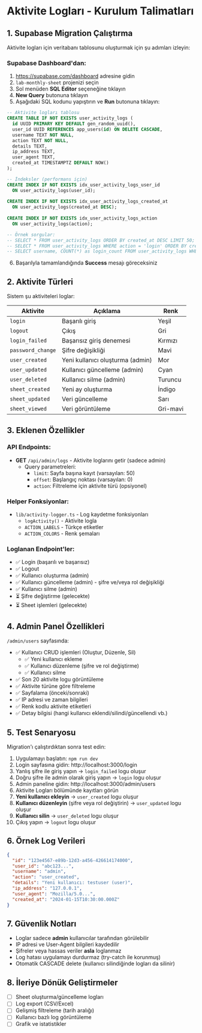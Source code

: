 # Aktivite Logları - Kurulum Talimatları

## 1. Supabase Migration Çalıştırma

Aktivite logları için veritabanı tablosunu oluşturmak için şu adımları izleyin:

### Supabase Dashboard'dan:

1. https://supabase.com/dashboard adresine gidin
2. `lab-monthly-sheet` projenizi seçin
3. Sol menüden **SQL Editor** seçeneğine tıklayın
4. **New Query** butonuna tıklayın
5. Aşağıdaki SQL kodunu yapıştırın ve **Run** butonuna tıklayın:

```sql
-- Aktivite logları tablosu
CREATE TABLE IF NOT EXISTS user_activity_logs (
  id UUID PRIMARY KEY DEFAULT gen_random_uuid(),
  user_id UUID REFERENCES app_users(id) ON DELETE CASCADE,
  username TEXT NOT NULL,
  action TEXT NOT NULL,
  details TEXT,
  ip_address TEXT,
  user_agent TEXT,
  created_at TIMESTAMPTZ DEFAULT NOW()
);

-- İndeksler (performans için)
CREATE INDEX IF NOT EXISTS idx_user_activity_logs_user_id 
  ON user_activity_logs(user_id);
  
CREATE INDEX IF NOT EXISTS idx_user_activity_logs_created_at 
  ON user_activity_logs(created_at DESC);
  
CREATE INDEX IF NOT EXISTS idx_user_activity_logs_action 
  ON user_activity_logs(action);

-- Örnek sorgular:
-- SELECT * FROM user_activity_logs ORDER BY created_at DESC LIMIT 50;
-- SELECT * FROM user_activity_logs WHERE action = 'login' ORDER BY created_at DESC;
-- SELECT username, COUNT(*) as login_count FROM user_activity_logs WHERE action = 'login' GROUP BY username;
```

6. Başarılyla tamamlandığında **Success** mesajı göreceksiniz

## 2. Aktivite Türleri

Sistem şu aktiviteleri loglar:

| Aktivite | Açıklama | Renk |
|----------|----------|------|
| `login` | Başarılı giriş | Yeşil |
| `logout` | Çıkış | Gri |
| `login_failed` | Başarısız giriş denemesi | Kırmızı |
| `password_change` | Şifre değişikliği | Mavi |
| `user_created` | Yeni kullanıcı oluşturma (admin) | Mor |
| `user_updated` | Kullanıcı güncelleme (admin) | Cyan |
| `user_deleted` | Kullanıcı silme (admin) | Turuncu |
| `sheet_created` | Yeni ay oluşturma | İndigo |
| `sheet_updated` | Veri güncelleme | Sarı |
| `sheet_viewed` | Veri görüntüleme | Gri-mavi |

## 3. Eklenen Özellikler

### API Endpoints:
- **GET** `/api/admin/logs` - Aktivite loglarını getir (sadece admin)
  - Query parametreleri:
    - `limit`: Sayfa başına kayıt (varsayılan: 50)
    - `offset`: Başlangıç noktası (varsayılan: 0)
    - `action`: Filtreleme için aktivite türü (opsiyonel)

### Helper Fonksiyonlar:
- `lib/activity-logger.ts` - Log kaydetme fonksiyonları
  - `logActivity()` - Aktivite logla
  - `ACTION_LABELS` - Türkçe etiketler
  - `ACTION_COLORS` - Renk şemaları

### Loglanan Endpoint'ler:
- ✅ Login (başarılı ve başarısız)
- ✅ Logout
- ✅ Kullanıcı oluşturma (admin)
- ✅ Kullanıcı güncelleme (admin) - şifre ve/veya rol değişikliği
- ✅ Kullanıcı silme (admin)
- ⏳ Şifre değiştirme (gelecekte)
- ⏳ Sheet işlemleri (gelecekte)

## 4. Admin Panel Özellikleri

`/admin/users` sayfasında:
- ✅ Kullanıcı CRUD işlemleri (Oluştur, Düzenle, Sil)
  - ✅ Yeni kullanıcı ekleme
  - ✅ Kullanıcı düzenleme (şifre ve rol değiştirme)
  - ✅ Kullanıcı silme
- ✅ Son 20 aktivite logu görüntüleme
- ✅ Aktivite türüne göre filtreleme
- ✅ Sayfalama (önceki/sonraki)
- ✅ IP adresi ve zaman bilgileri
- ✅ Renk kodlu aktivite etiketleri
- ✅ Detay bilgisi (hangi kullanıcı eklendi/silindi/güncellendi vb.)

## 5. Test Senaryosu

Migration'ı çalıştırdıktan sonra test edin:

1. Uygulamayı başlatın: `npm run dev`
2. Login sayfasına gidin: http://localhost:3000/login
3. Yanlış şifre ile giriş yapın → `login_failed` logu oluşur
4. Doğru şifre ile admin olarak giriş yapın → `login` logu oluşur
5. Admin paneline gidin: http://localhost:3000/admin/users
6. Aktivite Logları bölümünde kayıtları görün
7. **Yeni kullanıcı ekleyin** → `user_created` logu oluşur
8. **Kullanıcı düzenleyin** (şifre veya rol değiştirin) → `user_updated` logu oluşur
9. **Kullanıcı silin** → `user_deleted` logu oluşur
10. Çıkış yapın → `logout` logu oluşur

## 6. Örnek Log Verileri

```json
{
  "id": "123e4567-e89b-12d3-a456-426614174000",
  "user_id": "abc123...",
  "username": "admin",
  "action": "user_created",
  "details": "Yeni kullanıcı: testuser (user)",
  "ip_address": "127.0.0.1",
  "user_agent": "Mozilla/5.0...",
  "created_at": "2024-01-15T10:30:00.000Z"
}
```

## 7. Güvenlik Notları

- Loglar sadece **admin** kullanıcılar tarafından görülebilir
- IP adresi ve User-Agent bilgileri kaydedilir
- Şifreler veya hassas veriler **asla** loglanmaz
- Log hatası uygulamayı durdurmaz (try-catch ile korunmuş)
- Otomatik CASCADE delete (kullanıcı silindiğinde logları da silinir)

## 8. İleriye Dönük Geliştirmeler

- [ ] Sheet oluşturma/güncelleme logları
- [ ] Log export (CSV/Excel)
- [ ] Gelişmiş filtreleme (tarih aralığı)
- [ ] Kullanıcı bazlı log görüntüleme
- [ ] Grafik ve istatistikler
